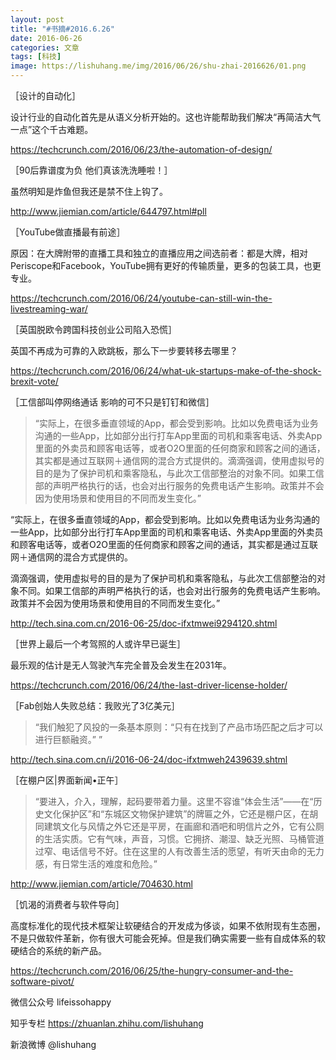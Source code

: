 ```yaml
---
layout: post
title: "#书摘#2016.6.26"
date: 2016-06-26
categories: 文章
tags: [科技]
image: https://lishuhang.me/img/2016/06/26/shu-zhai-2016626/01.png
---
```


［设计的自动化］

设计行业的自动化首先是从语义分析开始的。这也许能帮助我们解决“再简洁大气一点”这个千古难题。

https://techcrunch.com/2016/06/23/the-automation-of-design/

［90后靠谱度为负 他们真该洗洗睡啦！］

虽然明知是炸鱼但我还是禁不住上钩了。

http://www.jiemian.com/article/644797.html#pll

［YouTube做直播最有前途］

原因：在大牌附带的直播工具和独立的直播应用之间选前者：都是大牌，相对Periscope和Facebook，YouTube拥有更好的传输质量，更多的包装工具，也更专业。

https://techcrunch.com/2016/06/24/youtube-can-still-win-the-livestreaming-war/

［英国脱欧令跨国科技创业公司陷入恐慌］

英国不再成为可靠的入欧跳板，那么下一步要转移去哪里？

https://techcrunch.com/2016/06/24/what-uk-startups-make-of-the-shock-brexit-vote/

［工信部叫停网络通话 影响的可不只是钉钉和微信］

> “实际上，在很多垂直领域的App，都会受到影响。比如以免费电话为业务沟通的一些App，比如部分出行打车App里面的司机和乘客电话、外卖App里面的外卖员和顾客电话等，或者O2O里面的任何商家和顾客之间的通话，其实都是通过互联网＋通信网的混合方式提供的。滴滴强调，使用虚拟号的目的是为了保护司机和乘客隐私，与此次工信部整治的对象不同。如果工信部的声明严格执行的话，也会对出行服务的免费电话产生影响。政策并不会因为使用场景和使用目的不同而发生变化。”

“实际上，在很多垂直领域的App，都会受到影响。比如以免费电话为业务沟通的一些App，比如部分出行打车App里面的司机和乘客电话、外卖App里面的外卖员和顾客电话等，或者O2O里面的任何商家和顾客之间的通话，其实都是通过互联网＋通信网的混合方式提供的。

滴滴强调，使用虚拟号的目的是为了保护司机和乘客隐私，与此次工信部整治的对象不同。如果工信部的声明严格执行的话，也会对出行服务的免费电话产生影响。政策并不会因为使用场景和使用目的不同而发生变化。”

http://tech.sina.com.cn/2016-06-25/doc-ifxtmwei9294120.shtml

［世界上最后一个考驾照的人或许早已诞生］

最乐观的估计是无人驾驶汽车完全普及会发生在2031年。

https://techcrunch.com/2016/06/24/the-last-driver-license-holder/

［Fab创始人失败总结：我败光了3亿美元］

> “我们触犯了风投的一条基本原则：“只有在找到了产品市场匹配之后才可以进行巨额融资。” ”

http://tech.sina.com.cn/i/2016-06-24/doc-ifxtmweh2439639.shtml

［在棚户区|界面新闻•正午］

> “要进入，介入，理解，起码要带着力量。这里不容谁“体会生活”——在“历史文化保护区”和“东城区文物保护建筑”的牌匾之外，它还是棚户区，在胡同建筑文化与风情之外它还是平房，在画廊和酒吧和明信片之外，它有公厕的生活实质。它有气味，声音，习惯。它拥挤、潮湿、缺乏光照、马桶管道过窄、电话信号不好。住在这里的人有改善生活的愿望，有听天由命的无力感，有日常生活的难度和危险。”

http://www.jiemian.com/article/704630.html

［饥渴的消费者与软件导向］

高度标准化的现代技术框架让软硬结合的开发成为侈谈，如果不依附现有生态圈，不是只做软件革新，你有很大可能会死掉。但是我们确实需要一些有自成体系的软硬结合的系统的新产品。

https://techcrunch.com/2016/06/25/the-hungry-consumer-and-the-software-pivot/

微信公众号 lifeissohappy

知乎专栏 https://zhuanlan.zhihu.com/lishuhang

新浪微博 @lishuhang